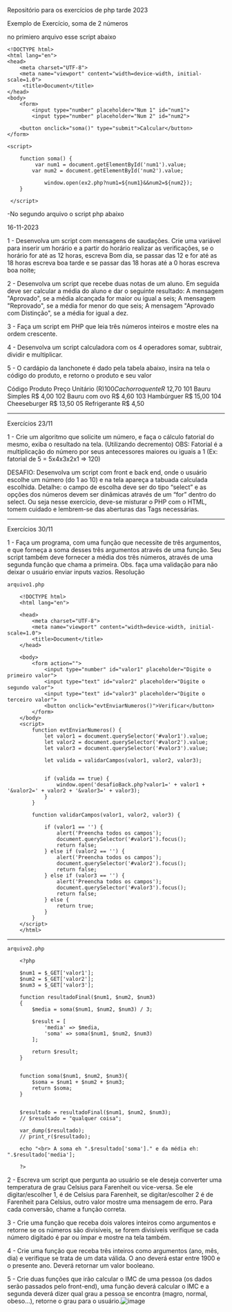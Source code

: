 Repositório para os exercícios de php tarde 2023

Exemplo de Exercício, soma de 2 números

no primiero arquivo esse script abaixo

    <!DOCTYPE html>
    <html lang="en">
    <head>
        <meta charset="UTF-8">
        <meta name="viewport" content="width=device-width, initial-scale=1.0">
         <title>Document</title>
    </head>
    <body>
        <form>
            <input type="number" placeholder="Num 1" id="num1">
            <input type="number" placeholder="Num 2" id="num2">

        <button onclick="soma()" type="submit">Calcular</button>
    </form>

    <script>

        function soma() {
             var num1 = document.getElementById('num1').value;
            var num2 = document.getElementById('num2').value;

                window.open(ex2.php?num1=${num1}&&num2=${num2});
        }

     </script>
</body>
</html>

-No segundo arquivo o script php abaixo

<?php
$num1 = $_GET['num1'];
$num2 = $_GET['num2'];
$result = 0;

$result = $num1 + $num2;

if ($result) {
    echo "O resultado eh: $result";
}
?>

16-11-2023

1 - Desenvolva um script com mensagens de saudações. Crie uma variável para inserir um horário e a partir do horário realizar as verificações, se o horário for até as 12 horas, escreva Bom dia, se passar das 12 e for até as 18 horas escreva boa tarde e se passar das 18 horas até a 0 horas escreva boa noite;

2 - Desenvolva um script que recebe duas notas de um aluno. Em seguida deve ser calcular a média do aluno e dar o seguinte resultado: A mensagem "Aprovado", se a média alcançada for maior ou igual a seis; A mensagem "Reprovado", se a média for menor do que seis; A mensagem "Aprovado com Distinção", se a média for igual a dez.

3 - Faça um script em PHP que leia três números inteiros e mostre eles na ordem crescente.

4 - Desenvolva um script calculadora com os 4 operadores somar, subtrair, dividir e multiplicar.

5 - O cardápio da lanchonete é dado pela tabela abaixo, insira na tela o código do produto, e retorno o produto e seu valor

Código Produto Preço Unitário (R$)
100 Cachorro quente R$ 12,70
101 Bauru Simples R$ 4,00
102 Bauru com ovo R$ 4,60
103 Hambúrguer R$ 15,00
104 Cheeseburger R$ 13,50
05 Refrigerante R$ 4,50

-----------------------------------------------------------------------
Exercícios 23/11

1 - Crie um algoritmo que solicite um número, e faça o cálculo fatorial do mesmo, exiba o resultado na tela. (Utilizando decremento)
OBS: Fatorial é a multiplicação do número por seus antecessores   maiores ou iguais a 1 (Ex: fatorial de 5 = 5x4x3x2x1 => 120)

DESAFIO:
Desenvolva um script com front e back end, onde o usuário escolhe um número (do 1 ao 10) e na tela apareça a tabuada calculada escolhida. Detalhe: o campo de escolha deve ser do tipo “select” e as opções dos números devem ser dinâmicas através de um “for” dentro do select. Ou seja nesse exercício, deve-se misturar o PHP com o HTML, tomem cuidado e lembrem-se das aberturas das Tags necessárias.

------------------------------------------------------------------------
Exercícios 30/11

1 - Faça um programa, com uma função que necessite de três argumentos, e que forneça a soma desses três argumentos através de uma função. Seu script também deve fornecer a média dos três números, através de uma segunda função que chama a primeira. Obs. faça uma validação para não deixar o usuário enviar inputs vazios.
Resolução

    arquivo1.php

        <!DOCTYPE html>
        <html lang="en">
        
        <head>
            <meta charset="UTF-8">
            <meta name="viewport" content="width=device-width, initial-scale=1.0">
            <title>Document</title>
        </head>
        
        <body>
            <form action="">
                <input type="number" id="valor1" placeholder="Digite o primeiro valor">
                <input type="text" id="valor2" placeholder="Digite o segundo valor">
                <input type="text" id="valor3" placeholder="Digite o terceiro valor">
                <button onclick="evtEnviarNumeros()">Verificar</button>
            </form>
        </body>
        <script>
            function evtEnviarNumeros() {
                let valor1 = document.querySelector('#valor1').value;
                let valor2 = document.querySelector('#valor2').value;
                let valor3 = document.querySelector('#valor3').value;
        
                let valida = validarCampos(valor1, valor2, valor3);
        
        
                if (valida == true) {
                    window.open('desafioBack.php?valor1=' + valor1 + '&valor2=' + valor2 + '&valor3=' + valor3);
                }
            }
        
            function validarCampos(valor1, valor2, valor3) {
        
                if (valor1 == '') {
                    alert('Preencha todos os campos');
                    document.querySelector('#valor1').focus();
                    return false;
                } else if (valor2 == '') {
                    alert('Preencha todos os campos');
                    document.querySelector('#valor2').focus();
                    return false;
                } else if (valor3 == '') {
                    alert('Preencha todos os campos');
                    document.querySelector('#valor3').focus();
                    return false;
                } else {
                    return true;
                }
            }
        </script>
        </html>
--------------------------------------------------------------
    arquivo2.php

        <?php 
        
        $num1 = $_GET['valor1'];
        $num2 = $_GET['valor2'];
        $num3 = $_GET['valor3'];
        
        function resultadoFinal($num1, $num2, $num3)
        {
            $media = soma($num1, $num2, $num3) / 3;
        
            $result = [
                'media' => $media,
                'soma' => soma($num1, $num2, $num3)
            ];
        
            return $result;
        }
        
        
        function soma($num1, $num2, $num3){
            $soma = $num1 + $num2 + $num3;
            return $soma;
        }
        
        
        $resultado = resultadoFinal($num1, $num2, $num3);
        // $resultado = "qualquer coisa";
        
        var_dump($resultado);
        // print_r($resultado);
        
        echo "<br> A soma eh ".$resultado['soma']." e da média eh: ".$resultado['media'];
        
        ?>


2 - Escreva um script que pergunta ao usuário se ele deseja converter uma temperatura de grau Celsius para Farenheit ou vice-versa. Se ele digitar/escolher 1, é de Celsius para Farenheit, se digitar/escolher 2 é de Farenheit para Celsius, outro valor mostre uma mensagem de erro. Para cada conversão, chame a função correta.

3 - Crie uma função que receba dois valores inteiros como argumentos e retorne se os números são divisíveis, se forem divisíveis verifique se cada número digitado é par ou ímpar e mostre na tela também.

4 - Crie uma função que receba três inteiros como argumentos (ano, mês, dia) e verifique se trata de um data válida. O ano deverá estar entre 1900 e o presente ano. Deverá retornar um valor booleano.

5 - Crie duas funções que irão calcular o IMC de uma pessoa (os dados serão passados pelo front-end), uma função deverá calcular o IMC e a segunda deverá dizer qual grau a pessoa se encontra (magro, normal, obeso…), retorne o grau para o usuário.![image](https://github.com/Kavalkievicz/exercicios-php-noite-2023-2/assets/100440256/f1594617-1933-489c-94c0-fe3597b8778d)



